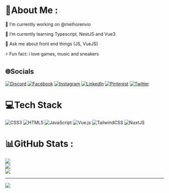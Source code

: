# 💫About Me :
🔭 I’m currently working on @melhorenvio

🌱 I’m currently learning Typescript, NestJS and Vue3

💬 Ask me about front end things (JS, VueJS)

⚡ Fun fact: i love games, music and sneakers

## 🌐Socials
[![Discord](https://img.shields.io/badge/Discord-%237289DA.svg?logo=discord&logoColor=white)](htttps://discord.gg/TD-Juca#4786) [![Facebook](https://img.shields.io/badge/Facebook-%231877F2.svg?logo=Facebook&logoColor=white)](https://facebook.com/qix1986) [![Instagram](https://img.shields.io/badge/Instagram-%23E4405F.svg?logo=Instagram&logoColor=white)](https://instagram.com/qix1986) [![LinkedIn](https://img.shields.io/badge/LinkedIn-%230077B5.svg?logo=linkedin&logoColor=white)](https://linkedin.com/in/rochadiego) [![Pinterest](https://img.shields.io/badge/Pinterest-%23E60023.svg?logo=Pinterest&logoColor=white)](https://pinterest.com/qix1986) [![Twitter](https://img.shields.io/badge/Twitter-%231DA1F2.svg?logo=Twitter&logoColor=white)](https://twitter.com/qix1986) 

# 💻Tech Stack
![CSS3](https://img.shields.io/badge/css3-%231572B6.svg?style=for-the-badge&logo=css3&logoColor=white) ![HTML5](https://img.shields.io/badge/html5-%23E34F26.svg?style=for-the-badge&logo=html5&logoColor=white) ![JavaScript](https://img.shields.io/badge/javascript-%23323330.svg?style=for-the-badge&logo=javascript&logoColor=%23F7DF1E) ![Vue.js](https://img.shields.io/badge/vuejs-%2335495e.svg?style=for-the-badge&logo=vuedotjs&logoColor=%234FC08D) ![TailwindCSS](https://img.shields.io/badge/tailwindcss-%2338B2AC.svg?style=for-the-badge&logo=tailwind-css&logoColor=white) ![NuxtJS](https://img.shields.io/badge/Nuxt-black?style=for-the-badge&logo=nuxt.js&logoColor=white)
# 📊GitHub Stats :
![](https://github-readme-stats.vercel.app/api?username=qix1986&theme=radical&hide_border=false&include_all_commits=true&count_private=true)<br/>
![](https://github-readme-streak-stats.herokuapp.com/?user=qix1986&theme=radical&hide_border=false)<br/>
![](https://github-readme-stats.vercel.app/api/top-langs/?username=qix1986&theme=radical&hide_border=false&include_all_commits=true&count_private=true&layout=compact)

---
[![](https://visitcount.itsvg.in/api?id=qix1986&icon=0&color=0)](https://visitcount.itsvg.in)
